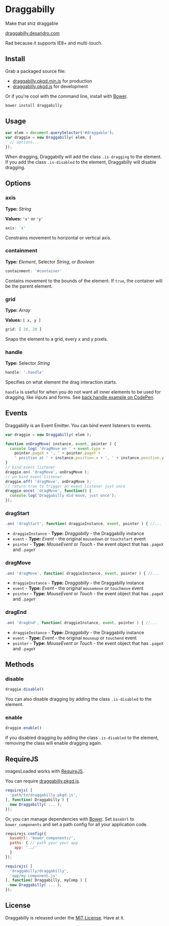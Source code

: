 # Draggabilly

<p class="tagline">Make that shiz draggable</p>

[draggabilly.desandro.com](http://draggabilly.desandro.com)

Rad because it supports IE8+ and multi-touch.

## Install

Grab a packaged source file:

+ [draggabilly.pkgd.min.js](http://draggabilly.desandro.com/draggabilly.pkgd.min.js) for production
+ [draggabilly.pkgd.js](http://draggabilly.desandro.com/draggabilly.pkgd.js) for development

Or if you're cool with the command line, install with [Bower](http://bower.io).

``` bash
bower install draggabilly
```

## Usage

``` js
var elem = document.querySelector('#draggable');
var draggie = new Draggabilly( elem, {
  // options...
});
```

When dragging, Draggabilly will add the class `.is-dragging` to the element. If you add the class `.is-disabled` to the element, Draggabilly will disable dragging.

## Options

### axis

**Type:** _String_

**Values:** `'x'` or `'y'`

``` js
axis: 'x'
```

Constrains movement to horizontal or vertical axis.

### containment

**Type:** _Element_, Selector _String_, or _Boolean_

``` js
containment: '#container'
```

Contains movement to the bounds of the element. If `true`, the container will be the parent element.

### grid

**Type:** _Array_

**Values:** `[ x, y ]`

``` js
grid: [ 20, 20 ]
```

Snaps the element to a grid, every x and y pixels.

### handle

**Type:** Selector _String_

``` js
handle: '.handle'
```

Specifies on what element the drag interaction starts.

`handle` is useful for when you do not want all inner elements to be used for dragging, like inputs and forms. See [back handle example on CodePen](http://codepen.io/desandro/pen/znAuH).

## Events

Draggabilly is an Event Emitter. You can bind event listeners to events.

``` js
var draggie = new Draggabilly( elem );

function onDragMove( instance, event, pointer ) {
  console.log( 'dragMove on ' + event.type +
    pointer.pageX + ', ' + pointer.pageY +
    ' position at ' + instance.position.x + ', ' + instance.position.y );
}
// bind event listener
draggie.on( 'dragMove', onDragMove );
// un-bind event listener
draggie.off( 'dragMove', onDragMove );
// return true to trigger an event listener just once
draggie.once( 'dragMove', function() {
  console.log('Draggabilly did move, just once');
});
```

### dragStart

```js
.on( 'dragStart', function( draggieInstance, event, pointer ) { //...
```

+ `draggieInstance` - **Type:** _Draggabilly_ - the Draggabilly instance
+ `event` - **Type:** _Event_ - the original `mousedown` or `touchstart` event
+ `pointer` - **Type:** _MouseEvent_ or _Touch_ - the event object that has `.pageX` and `.pageY`

### dragMove

```js
.on( 'dragMove', function( draggieInstance, event, pointer ) { //...
```

+ `draggieInstance` - **Type:** _Draggabilly_ - the Draggabilly instance
+ `event` - **Type:** _Event_ - the original `mousemove` or `touchmove` event
+ `pointer` - **Type:** _MouseEvent_ or _Touch_ - the event object that has `.pageX` and `.pageY`

### dragEnd

```js
.on( 'dragEnd', function( draggieInstance, event, pointer ) { //...
```

+ `draggieInstance` - **Type:** _Draggabilly_ - the Draggabilly instance
+ `event` - **Type:** _Event_ - the original `mouseup` or `touchend` event
+ `pointer` - **Type:** _MouseEvent_ or _Touch_ - the event object that has `.pageX` and `.pageY`

## Methods

### disable

``` js
draggie.disable()
```

You can also disable dragging by adding the class `.is-disabled` to the element.

### enable

``` js
draggie.enable()
```

If you disabled dragging by adding the class `.is-disabled` to the element, removing the class will enable dragging again.

## RequireJS

imagesLoaded works with [RequireJS](http://require.org).

You can require [draggabilly.pkgd.js](http://draggabilly.desandro.io/draggabilly.pkgd.js).

``` js
requirejs( [
  'path/to/draggabilly.pkgd.js',
], function( Draggabilly ) {
  new Draggabilly( ... );
});
```

Or, you can manage dependencies with [Bower](http://bower.io). Set `baseUrl` to `bower_components` and set a path config for all your application code.

``` js
requirejs.config({
  baseUrl: 'bower_components/',
  paths: { // path your your app
    app: '../'
  }
});

requirejs( [
  'draggabilly/draggabilly',
  'app/my-component.js'
], function( Draggabilly, myComp ) {
  new Draggabilly( ... );
});
```

## License

Draggabilly is released under the [MIT License](http://desandro.mit-license.org/). Have at it.
